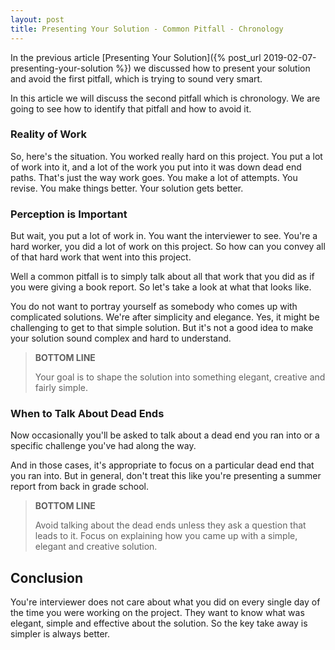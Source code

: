 ```yaml
---
layout: post
title: Presenting Your Solution - Common Pitfall - Chronology
---
```


In the previous article [Presenting Your Solution]({% post_url 2019-02-07-presenting-your-solution %}) we discussed how to present your solution and avoid the first pitfall, which is trying to sound very smart. 

In this article we will discuss the second pitfall which is chronology. We are going to see how to identify that pitfall and how to avoid it.

### Reality of Work

So, here's the situation. You worked really hard on this project. You put a lot of work into it, and a lot of the work you put into it was down dead end paths. That's just the way work goes. You make a lot of attempts. You revise. You make things better. Your solution gets better. 

### Perception is Important

But wait, you put a lot of work in. You want the interviewer to see. You're a hard worker, you did a lot of work on this project. So how can you convey all of that hard work that went into this project.

Well a common pitfall is to simply talk about all that work that you did as if you were giving a book report. So let's take a look at what that looks like. 

You do not want to portray yourself as somebody who comes up with complicated solutions. We're after simplicity and elegance. Yes, it might be challenging to get to that simple solution. But it's not a good idea to make your solution sound complex and hard to understand. 

<blockquote class="note">
  <strong>BOTTOM LINE</strong> 
  <p>
    Your goal is to shape the solution into something elegant, creative and fairly simple. 
  </p>
</blockquote>

### When to Talk About Dead Ends

Now occasionally you'll be asked to talk about a dead end you ran into or a specific challenge you've had along the way. 

And in those cases, it's appropriate to focus on a particular dead end that you ran into. But in general, don't treat this like you're presenting a summer report from back in grade school. 

<blockquote class="note">
  <strong>BOTTOM LINE</strong> 
  <p>
    Avoid talking about the dead ends unless they ask a question that leads to it. Focus on explaining how you came up with a simple, elegant and creative solution.
  </p>
</blockquote>

## Conclusion

You're interviewer does not care about what you did on every single day of the time you were working on the project. They want to know what was elegant, simple and effective about the solution. So the key take away is simpler is always better.
